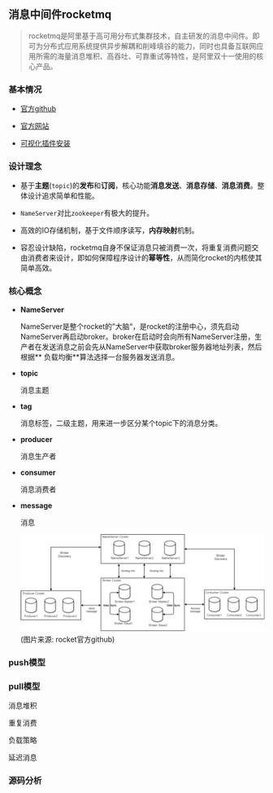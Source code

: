 ## 消息中间件rocketmq

> rocketmq是阿里基于高可用分布式集群技术，自主研发的消息中间件。即可为分布式应用系统提供异步解耦和削峰填谷的能力，同时也具备互联网应用所需的海量消息堆积、高吞吐、可靠重试等特性，是阿里双十一使用的核心产品。

### 基本情况

- [官方github](https://github.com/apache/rocketmq/tree/master/docs/cn)

- [官方网站](https://rocketmq.apache.org/)

- [可视化插件安装](https://www.cnblogs.com/vipstone/p/11128471.html)

### 设计理念

- 基于**主题**(`topic`)的**发布**和**订阅**，核心功能**消息发送**、**消息存储**、**消息消费**。整体设计追求简单和性能。

- `NameServer`对比`zookeeper`有极大的提升。

- 高效的IO存储机制，基于文件顺序读写，**内存映射**机制。

- 容忍设计缺陷，rocketmq自身不保证消息只被消费一次，将重复消费问题交由消费者来设计，即如何保障程序设计的**幂等性**，从而简化rocket的内核使其简单高效。

### 核心概念

- **NameServer**

  NameServer是整个rocket的”大脑“，是rocket的注册中心，须先启动NameServer再启动broker。broker在启动时会向所有NameServer注册，生产者在发送消息之前会先从NameServer中获取broker服务器地址列表，然后根据**
  负载均衡**算法选择一台服务器发送消息。

- **topic**

  消息主题

- **tag**

  消息标签，二级主题，用来进一步区分某个topic下的消息分类。

- **producer**

  消息生产者

- **consumer**

  消息消费者

- **message**

  消息

  ![rocketmq_architecture_1.png](/docs/middleware/img/rocketmq_architecture_1.png)
  <br>(图片来源: rocket官方github)

### push模型

### pull模型

消息堆积

重复消费

负载策略

延迟消息

### 源码分析
